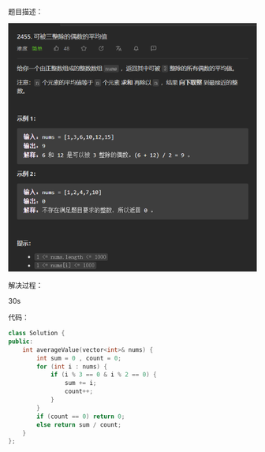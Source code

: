 题目描述：

![image](/basical/IQ/image/image39.png)

解决过程：

30s

代码：

```cpp
class Solution {
public:
    int averageValue(vector<int>& nums) {
        int sum = 0 , count = 0;
        for (int i : nums) {
            if (i % 3 == 0 & i % 2 == 0) {
                sum += i;
                count++;
            } 
        }
        if (count == 0) return 0;
        else return sum / count;
    }
};
```